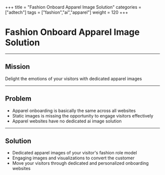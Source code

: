 +++
title = "Fashion Onboard Apparel Image Solution"
categories = ["adtech"]
tags = ["fashion","ai","apparel"]
weight = 120
+++

# Fashion Onboard Apparel Image Solution

---

## Mission

Delight the emotions of your visitors with dedicated apparel images

---

## Problem

- Apparel onboarding is basically the same across all websites
- Static images is missing the opportunity to engage visitors effectively
- Apparel websites have no dedicated ai image solution

---

## Solution

- Dedicated apparel images of your visitor's fashion role model
- Engaging images and visualizations to convert the customer
- Move your visitors through dedicated and personalized onboarding websites
